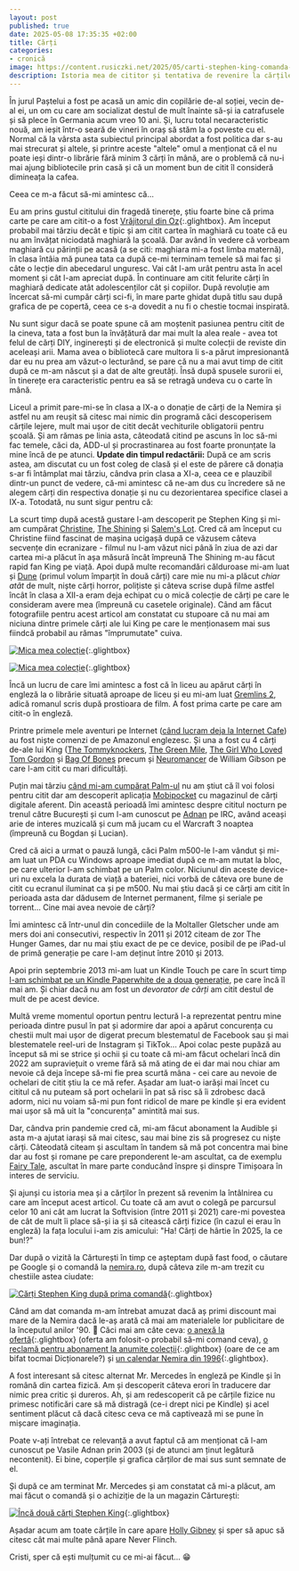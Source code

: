 ```yaml
---
layout: post
published: true
date: 2025-05-08 17:35:35 +02:00
title: Cărți
categories:
- cronică
image: https://content.rusiczki.net/2025/05/carti-stephen-king-comanda-1000x667.jpg
description: Istoria mea de cititor și tentativa de revenire la cărțile fizice.
---
```


În jurul Paștelui a fost pe acasă un amic din copilărie de-al soției, vecin de-al ei, un om cu care am socializat destul de mult înainte să-și ia catrafusele și să plece în Germania acum vreo 10 ani. Și, lucru total necaracteristic nouă, am ieșit într-o seară de vineri în oraș să stăm la o poveste cu el. Normal că la vârsta asta subiectul principal abordat a fost politica dar s-au mai strecurat și altele, și printre aceste "altele" omul a menționat că el nu poate ieși dintr-o librărie fără minim 3 cărți în mână, are o problemă că nu-i mai ajung bibliotecile prin casă și că un moment bun de citit îl consideră dimineața la cafea.

Ceea ce m-a făcut să-mi amintesc că...

Eu am prins gustul cititului din fragedă tinerețe, știu foarte bine că prima carte pe care am citit-o a fost [Vrăjitorul din Oz](https://content.rusiczki.net/2025/05/oz-a-nagy-varazslo-kriterion.jpg){:.glightbox}. Am început probabil mai târziu decât e tipic și am citit cartea în maghiară cu toate că eu nu am învățat niciodată maghiară la școală. Dar având în vedere că vorbeam maghiară cu părinții pe acasă (a se citi: maghiara mi-a fost limba maternă), în clasa întâia mă punea tata ca după ce-mi terminam temele să mai fac și câte o lecție din abecedarul unguresc. Vai cât l-am urât pentru asta în acel moment și cât l-am apreciat după. În continuare am citit felurite cărți în maghiară dedicate atât adolescenților cât și copiilor. După revoluție am încercat să-mi cumpăr cârți sci-fi, în mare parte ghidat după titlu sau după grafica de pe copertă, ceea ce s-a dovedit a nu fi o chestie tocmai inspirată.

Nu sunt sigur dacă se poate spune că am moștenit pasiunea pentru citit de la cineva, tata a fost bun la învățătură dar mai mult la alea reale - avea tot felul de cărți DIY, inginerești și de electronică și multe colecții de reviste din aceleași arii. Mama avea o bibliotecă care multora li s-a părut impresionantă dar eu nu prea am văzut-o lecturând, se pare că nu a mai avut timp de citit după ce m-am născut și a dat de alte greutăți. Însă după spusele surorii ei, în tinerețe era caracteristic pentru ea să se retragă undeva cu o carte în mână.

Liceul a primit pare-mi-se în clasa a IX-a o donație de cărți de la Nemira și astfel nu am reușit să citesc mai nimic din programă căci descoperisem cărțile lejere, mult mai ușor de citit decât vechiturile obligatorii pentru școală. Și am rămas pe linia asta, câteodată citind pe ascuns în loc să-mi fac temele, căci da, ADD-ul și procrastinarea au fost foarte pronunțate la mine încă de pe atunci. **Update din timpul redactării:** După ce am scris astea, am discutat cu un fost coleg de clasă și el este de părere că donația s-ar fi întâmplat mai târziu, cândva prin clasa a XI-a, ceea ce e plauzibil dintr-un punct de vedere, că-mi amintesc că ne-am dus cu încredere să ne alegem cărți din respectiva donație și nu cu dezorientarea specifice clasei a IX-a. Totodată, nu sunt sigur pentru că:

La scurt timp după acestă gustare l-am descoperit pe Stephen King și mi-am cumpărat [Christine](https://ro.wikipedia.org/wiki/Christine_(roman)), [The Shining](https://ro.wikipedia.org/wiki/Str%C4%83lucirea_(roman)) și [Salem's Lot](https://ro.wikipedia.org/wiki/%27Salem%27s_Lot). Cred că am început cu Christine fiind fascinat de mașina ucigașă după ce văzusem câteva secvențe din ecranizare - filmul nu l-am văzut nici până în ziua de azi dar cartea mi-a plăcut în așa măsură încât împreună The Shining m-au făcut rapid fan King pe viață. Apoi după multe recomandări călduroase mi-am luat și [Dune](https://ro.wikipedia.org/wiki/Dune_(roman)) (primul volum împarțit în două cărți) care mie nu mi-a plăcut *chiar atât* de mult, niște cărți horror, polițiste și câteva scrise după filme astfel încât în clasa a XII-a eram deja echipat cu o mică colecție de cărți pe care le consideram avere mea (împreună cu casetele originale). Când am făcut fotografiile pentru acest articol am constatat cu stupoare că nu mai am niciuna dintre primele cărți ale lui King pe care le menționasem mai sus fiindcă probabil au rămas "împrumutate" cuiva.

[![Mica mea colecție](https://content.rusiczki.net/2025/05/mica-mea-colectie-1000x778.jpg)](https://content.rusiczki.net/2025/05/mica-mea-colectie.jpg){:.glightbox}

[![Mica mea colecție](https://content.rusiczki.net/2025/05/mica-mea-ne-colectie-1000x677.jpg)](https://content.rusiczki.net/2025/05/mica-mea-ne-colectie.jpg){:.glightbox}

Încă un lucru de care îmi amintesc a fost că în liceu au apărut cărți în engleză la o librărie situată aproape de liceu și eu mi-am luat [Gremlins 2](https://www.goodreads.com/book/show/1094711.Gremlins_2), adică romanul scris după prostioara de film. A fost prima carte pe care am citit-o în engleză.

Printre primele mele aventuri pe Internet ([când lucram deja la Internet Cafe](https://www.rusiczki.net/2002/12/27/the-end-of-broadband/)) au fost niște comenzi de pe Amazonul englezesc. Și una a fost cu 4 cărți de-ale lui King ([The Tommyknockers](https://en.wikipedia.org/wiki/The_Tommyknockers), [The Green Mile](https://en.wikipedia.org/wiki/The_Green_Mile_(novel)), [The Girl Who Loved Tom Gordon](https://en.wikipedia.org/wiki/The_Girl_Who_Loved_Tom_Gordon) și [Bag Of Bones](https://en.wikipedia.org/wiki/Bag_of_Bones) precum și [Neuromancer](https://en.wikipedia.org/wiki/Neuromancer) de William Gibson pe care l-am citit cu mari dificultăți.

Puțin mai târziu [când mi-am cumpărat Palm-ul](https://www.rusiczki.net/2003/01/18/no-time-no-mood-no-nothing/) nu am știut că îl voi folosi pentru citit dar am descoperit aplicația [Mobipocket](https://www.rusiczki.net/2004/01/27/cold-exams-more-memory-and-some-books/) cu magazinul de cărți digitale aferent. Din această perioadă îmi amintesc despre cititul nocturn pe trenul către București și cum l-am cunoscut pe [Adnan](https://www.instagram.com/adnanvasile/) pe IRC, având aceași arie de interes muzicală și cum mă jucam cu el Warcraft 3 noaptea (împreună cu Bogdan și Lucian).

Cred că aici a urmat o pauză lungă, căci Palm m500-le l-am vândut și mi-am luat un PDA cu Windows aproape imediat după ce m-am mutat la bloc, pe care ulterior l-am schimbat pe un Palm color. Niciunul din aceste device-uri nu excela la durata de viață a bateriei, nici vorbă de câteva ore bune de citit cu ecranul iluminat ca și pe m500. Nu mai știu dacă și ce cărți am citit în perioada asta dar dădusem de Internet permanent, filme și seriale pe torrent... Cine mai avea nevoie de cărți?

Îmi amintesc că într-unul din concediile de la Moltaller Gletscher unde am mers doi ani consecutivi, respectiv în 2011 și 2012 citeam de zor The Hunger Games, dar nu mai știu exact de pe ce device, posibil de pe iPad-ul de primă generație pe care l-am deținut între 2010 și 2013.

Apoi prin septembrie 2013 mi-am luat un Kindle Touch pe care în scurt timp [l-am schimbat pe un Kindle Paperwhite de a doua generație](https://www.rusiczki.net/2013/11/23/kindle-paperwhite-differences-between-first-2012-and-second-2013-generations/), pe care încă îl mai am. Și chiar dacă nu am fost un *devorator de cărți* am citit destul de mult de pe acest device.

Multă vreme momentul oportun pentru lectură l-a reprezentat pentru mine perioada dintre pusul în pat și adormire dar apoi a apărut concurența cu chestii mult mai ușor de digerat precum blestematul de Facebook sau și mai blestematele reel-uri de Instagram și TikTok... Apoi colac peste pupăză au început să mi se strice și ochii și cu toate că mi-am făcut ochelari încă din 2022 am supraviețuit o vreme fără să mă ating de ei dar mai nou chiar am nevoie că deja începe să-mi fie prea scurtă mâna - cei care au nevoie de ochelari de citit știu la ce mă refer. Așadar am luat-o iarăși mai încet cu cititul că nu puteam să port ochelarii în pat să risc să îi zdrobesc dacă adorm, nici nu voiam să-mi pun font ridicol de mare pe kindle și era evident mai ușor să mă uit la "concurența" amintită mai sus.

Dar, cândva prin pandemie cred că, mi-am făcut abonament la Audible și asta m-a ajutat iarași să mai citesc, sau mai bine zis să progresez cu niște cărți. Câteodată citeam și ascultam în tandem să mă pot concentra mai bine dar au fost și romane pe care preponderent le-am ascultat, ca de exemplu [Fairy Tale](https://en.wikipedia.org/wiki/Fairy_Tale_(novel)), ascultat în mare parte conducând înspre și dinspre Timișoara în interes de serviciu.

Și ajunși cu istoria mea și a cărților în prezent să revenim la întâlnirea cu care am început acest articol. Cu toate că am avut o colegă pe parcursul celor 10 ani cât am lucrat la Softvision (între 2011 și 2021) care-mi povestea de cât de mult îi place să-și ia și să citească cărți fizice (în cazul ei erau în engleză) la fața locului i-am zis amicului: "Ha! Cărți de hârtie în 2025, la ce bun!?" 

Dar după o vizită la Cărturești în timp ce așteptam după fast food, o căutare pe Google și o comandă la [nemira.ro](https://www.nemira.ro), după câteva zile m-am trezit cu chestiile astea ciudate:

[![Cărți Stephen King după prima comandă](https://content.rusiczki.net/2025/05/carti-stephen-king-comanda-1000x667.jpg)](https://content.rusiczki.net/2025/05/carti-stephen-king-comanda.jpg){:.glightbox}

Când am dat comanda m-am întrebat amuzat dacă aș primi discount mai mare de la Nemira dacă le-aș arată că mai am materialele lor publicitare de la începutul anilor '90. 🙂 Căci mai am câte ceva: [o anexă la ofertă](https://content.rusiczki.net/2025/05/clubul-cartii-nemira-anexa-oferta.jpg){:.glightbox} (oferta am folosit-o probabil să-mi comand ceva), [o reclamă pentru abonament la anumite colecții](https://content.rusiczki.net/2025/05/clubul-cartii-nemira-abonament.jpg){:.glightbox} (oare de ce am bifat tocmai Dicționarele?) și [un calendar Nemira din 1996](https://content.rusiczki.net/2025/05/calendar-nemira-1996.jpg){:.glightbox}.

A fost interesant să citesc alternat Mr. Mercedes în engleză pe Kindle și în română din cartea fizică. Am și descoperit câteva erori în traducere dar nimic prea critic și dureros. Ah, și am redescoperit că pe cărțile fizice nu primesc notificări care să mă distragă (ce-i drept nici pe Kindle) și acel sentiment plăcut că dacă citesc ceva ce mă captivează mi se pune în mișcare imaginația.

Poate v-ați întrebat ce relevanță a avut faptul că am menționat că l-am cunoscut pe Vasile Adnan prin 2003 (și de atunci am ținut legătură necontenit). Ei bine, coperțile și grafica cărților de mai sus sunt semnate de el.

Și după ce am terminat Mr. Mercedes și am constatat că mi-a plăcut, am mai făcut o comandă și o achiziție de la un magazin Cărturești:

[![Încă două cărți Stephen King](https://content.rusiczki.net/2025/05/carti-stephen-king-noi-1000x676.jpg)](https://content.rusiczki.net/2025/05/carti-stephen-king-noi.jpg){:.glightbox}

Așadar acum am toate cărțile în care apare [Holly Gibney](https://en.wikipedia.org/wiki/Holly_Gibney) și sper să apuc să citesc cât mai multe până apare Never Flinch.

Cristi, sper că ești mulțumit cu ce mi-ai făcut... 😁
